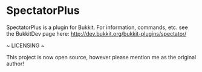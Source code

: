 SpectatorPlus
=============
SpectatorPlus is a plugin for Bukkit. For information, commands, etc. see the BukkitDev page here: http://dev.bukkit.org/bukkit-plugins/spectator/

~ LICENSING  ~

This project is now open source, however please mention me as the original author!
